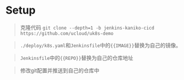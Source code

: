# Setup
> 克隆代码 `git clone --depth=1 -b jenkins-kaniko-cicd https://github.com/ucloud/uk8s-demo`

> `./deploy/k8s.yaml`和`Jenkinsfile`中的`{{IMAGE}}`替换为自己的镜像。

> `Jenkinsfile`中的`{{REPO}}`替换为自己的仓库地址

> 修改git配置并推送到自己的仓库中
